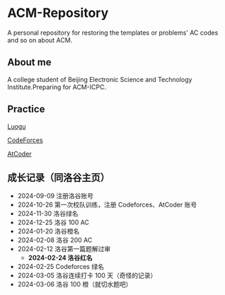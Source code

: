 # ACM-Repository
A personal repository for restoring the templates or problems' AC codes and so on about ACM. 
## About me
A college student of Beijing Electronic Science and Technology Institute.Preparing for ACM-ICPC.
## Practice
[Luogu](https://www.luogu.com.cn/user/1450404)

[CodeForces](https://codeforces.com/profile/thedyingkai_)

[AtCoder](https://atcoder.jp/users/thedyingkai_)
## 成长记录（同洛谷主页）
- 2024-09-09 注册洛谷账号
- 2024-10-26 第一次校队训练，注册 Codeforces、AtCoder 账号
- 2024-11-30 洛谷绿名
- 2024-12-25 洛谷 100 AC
- 2024-01-20 洛谷橙名
- 2024-02-08 洛谷 200 AC
- 2024-02-12 洛谷第一篇题解过审
  + **2024-02-24 洛谷红名**
- 2024-02-25 Codeforces 绿名
- 2024-03-05 洛谷连续打卡 100 天（奇怪的记录）
- 2024-03-06 洛谷 100 橙（就切水题吧）
